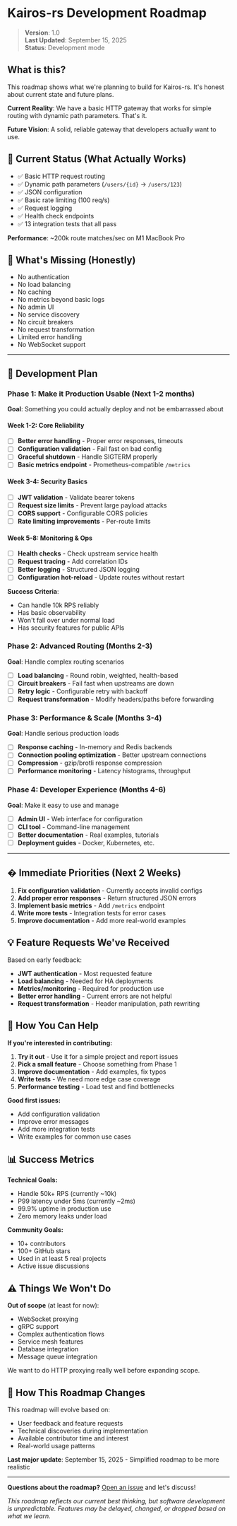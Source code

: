 #  Kairos-rs Development Roadmap

> **Version**: 1.0  
> **Last Updated**: September 15, 2025  
> **Status**: Development mode

## What is this?

This roadmap shows what we're planning to build for Kairos-rs. It's honest about current state and future plans.

**Current Reality**: We have a basic HTTP gateway that works for simple routing with dynamic path parameters. That's it.

**Future Vision**: A solid, reliable gateway that developers actually want to use.

## 🎯 Current Status (What Actually Works)

- ✅ Basic HTTP request routing
- ✅ Dynamic path parameters (`/users/{id}` → `/users/123`)
- ✅ JSON configuration
- ✅ Basic rate limiting (100 req/s)
- ✅ Request logging
- ✅ Health check endpoints
- ✅ 13 integration tests that all pass

**Performance**: ~200k route matches/sec on M1 MacBook Pro

## 🚧 What's Missing (Honestly)

- No authentication
- No load balancing 
- No caching
- No metrics beyond basic logs
- No admin UI
- No service discovery
- No circuit breakers
- No request transformation
- Limited error handling
- No WebSocket support

---

## 📅 Development Plan

### Phase 1: Make it Production Usable (Next 1-2 months)
**Goal**: Something you could actually deploy and not be embarrassed about

#### Week 1-2: Core Reliability
- [ ] **Better error handling** - Proper error responses, timeouts
- [ ] **Configuration validation** - Fail fast on bad config
- [ ] **Graceful shutdown** - Handle SIGTERM properly
- [ ] **Basic metrics endpoint** - Prometheus-compatible `/metrics`

#### Week 3-4: Security Basics  
- [ ] **JWT validation** - Validate bearer tokens
- [ ] **Request size limits** - Prevent large payload attacks
- [ ] **CORS support** - Configurable CORS policies
- [ ] **Rate limiting improvements** - Per-route limits

#### Week 5-8: Monitoring & Ops
- [ ] **Health checks** - Check upstream service health
- [ ] **Request tracing** - Add correlation IDs
- [ ] **Better logging** - Structured JSON logging
- [ ] **Configuration hot-reload** - Update routes without restart

**Success Criteria**: 
- Can handle 10k RPS reliably
- Has basic observability
- Won't fall over under normal load
- Has security features for public APIs

### Phase 2: Advanced Routing (Months 2-3)
**Goal**: Handle complex routing scenarios

- [ ] **Load balancing** - Round robin, weighted, health-based
- [ ] **Circuit breakers** - Fail fast when upstreams are down
- [ ] **Retry logic** - Configurable retry with backoff
- [ ] **Request transformation** - Modify headers/paths before forwarding

### Phase 3: Performance & Scale (Months 3-4)
**Goal**: Handle serious production loads

- [ ] **Response caching** - In-memory and Redis backends
- [ ] **Connection pooling optimization** - Better upstream connections
- [ ] **Compression** - gzip/brotli response compression
- [ ] **Performance monitoring** - Latency histograms, throughput

### Phase 4: Developer Experience (Months 4-6)
**Goal**: Make it easy to use and manage

- [ ] **Admin UI** - Web interface for configuration
- [ ] **CLI tool** - Command-line management
- [ ] **Better documentation** - Real examples, tutorials
- [ ] **Deployment guides** - Docker, Kubernetes, etc.

---

## � Immediate Priorities (Next 2 Weeks)

1. **Fix configuration validation** - Currently accepts invalid configs
2. **Add proper error responses** - Return structured JSON errors  
3. **Implement basic metrics** - Add `/metrics` endpoint
4. **Write more tests** - Integration tests for error cases
5. **Improve documentation** - Add more real-world examples

## 💡 Feature Requests We've Received

Based on early feedback:

- **JWT authentication** - Most requested feature
- **Load balancing** - Needed for HA deployments  
- **Metrics/monitoring** - Required for production use
- **Better error handling** - Current errors are not helpful
- **Request transformation** - Header manipulation, path rewriting

## 🤝 How You Can Help

**If you're interested in contributing:**

1. **Try it out** - Use it for a simple project and report issues
2. **Pick a small feature** - Choose something from Phase 1
3. **Improve documentation** - Add examples, fix typos
4. **Write tests** - We need more edge case coverage
5. **Performance testing** - Load test and find bottlenecks

**Good first issues:**
- Add configuration validation
- Improve error messages
- Add more integration tests
- Write examples for common use cases

## 📊 Success Metrics

**Technical Goals:**
- Handle 50k+ RPS (currently ~10k)
- P99 latency under 5ms (currently ~2ms)
- 99.9% uptime in production use
- Zero memory leaks under load

**Community Goals:**
- 10+ contributors
- 100+ GitHub stars  
- Used in at least 5 real projects
- Active issue discussions

## ⚠️ Things We Won't Do

**Out of scope** (at least for now):
- WebSocket proxying
- gRPC support  
- Complex authentication flows
- Service mesh features
- Database integration
- Message queue integration

We want to do HTTP proxying really well before expanding scope.

## 🔄 How This Roadmap Changes

This roadmap will evolve based on:
- User feedback and feature requests
- Technical discoveries during implementation  
- Available contributor time and interest
- Real-world usage patterns

**Last major update**: September 15, 2025 - Simplified roadmap to be more realistic

---

**Questions about the roadmap?** [Open an issue](https://github.com/DanielSarmiento04/kairos-rs/issues) and let's discuss!

*This roadmap reflects our current best thinking, but software development is unpredictable. Features may be delayed, changed, or dropped based on what we learn.*